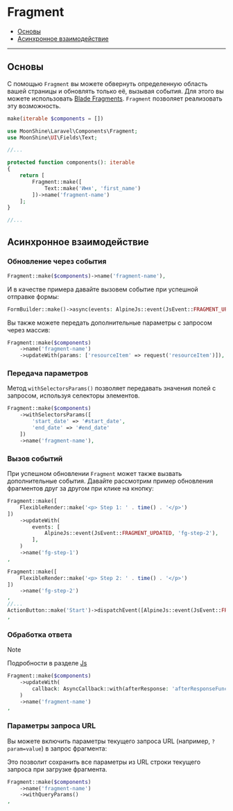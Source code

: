# Fragment

- [Основы](#basics)
- [Асинхронное взаимодействие](#async)

---

<a name="basics"></a>
## Основы

С помощью `Fragment` вы можете обвернуть определенную область вашей страницы и обновлять только её, вызывая события.
Для этого вы можете использовать [Blade Fragments](https://laravel.com/docs/blade#rendering-blade-fragments).
`Fragment` позволяет реализовать эту возможность.


```php
make(iterable $components = [])
```

```php
use MoonShine\Laravel\Components\Fragment;
use MoonShine\UI\Fields\Text;

//...

protected function components(): iterable
{
    return [
        Fragment::make([
            Text::make('Имя', 'first_name')
        ])->name('fragment-name')
    ];
}

//...
```

<a name="async"></a>
## Асинхронное взаимодействие

### Обновление через события


```php
Fragment::make($components)->name('fragment-name'),
```

И в качестве примера давайте вызовем событие при успешной отправке формы:

```php
FormBuilder::make()->async(events: AlpineJs::event(JsEvent::FRAGMENT_UPDATED, 'fragment-name'))
```

Вы также можете передать дополнительные параметры с запросом через массив:

```php
Fragment::make($components)
    ->name('fragment-name')
    ->updateWith(params: ['resourceItem' => request('resourceItem')]),
```

### Передача параметров

Метод `withSelectorsParams()` позволяет передавать значения полей с запросом, используя селекторы элементов.

```php
Fragment::make($components)
    ->withSelectorsParams([
        'start_date' => '#start_date',
        'end_date' => '#end_date'
    ])
    ->name('fragment-name'),
```

### Вызов событий

При успешном обновлении `Fragment` может также вызвать дополнительные события.
Давайте рассмотрим пример обновления фрагментов друг за другом при клике на кнопку:

```php
Fragment::make([
    FlexibleRender::make('<p> Step 1: ' . time() . '</p>')
])
    ->updateWith(
        events: [
            AlpineJs::event(JsEvent::FRAGMENT_UPDATED, 'fg-step-2'),
        ],
    )
    ->name('fg-step-1')
,

Fragment::make([
    FlexibleRender::make('<p> Step 2: ' . time() . '</p>')
])
    ->name('fg-step-2')
,
//...
ActionButton::make('Start')->dispatchEvent([AlpineJs::event(JsEvent::FRAGMENT_UPDATED, 'fg-step-1')])
,
```

### Обработка ответа

> [!NOTE]
> Подробности в разделе [Js](/docs/{{version}}/frontend/js#response-calback)

```php
Fragment::make($components)
    ->updateWith(
        callback: AsyncCallback::with(afterResponse: 'afterResponseFunction')
    )
    ->name('fragment-name')
,
```

### Параметры запроса URL

Вы можете включить параметры текущего запроса URL (например, `?param=value`) в запрос фрагмента:

Это позволит сохранить все параметры из URL строки текущего запроса при загрузке фрагмента.

```php
Fragment::make($components)
    ->name('fragment-name')
    ->withQueryParams()
,
```

